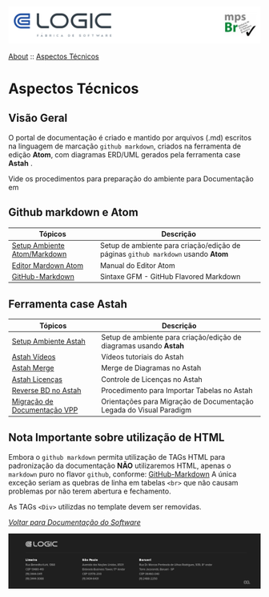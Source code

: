 ![Cabecalho](../../Index-Anexos/Cabecalho.png)

[About](../About.md) :: [Aspectos Técnicos](Aspectos-Tecnicos.md)

# Aspectos Técnicos

## Visão Geral

O portal de documentação é criado e mantido por arquivos (.md) escritos na linguagem de marcação `github markdown`, criados na ferramenta de edição **Atom**, com diagramas ERD/UML gerados pela ferramenta case **Astah** .

Vide os procedimentos para preparação do ambiente para Documentação em


## Github markdown e Atom

| Tópicos                                                                    | Descrição                                                                          |
|----------------------------------------------------------------------------|------------------------------------------------------------------------------------|
| [Setup Ambiente Atom/Markdown](Setup-Ambiente-Atom/Setup-Ambiente-Atom.md) | Setup de ambiente para criação/edição de páginas `github markdown` usando **Atom** |
| [Editor Mardown Atom](http://flight-manual.atom.io/)                                        | Manual do Editor Atom  |
| [GitHub-Markdown](Markdown-CheatSheet/Markdown-CheatSheet.md)              | Sintaxe GFM - GitHub Flavored Markdown                                             |

## Ferramenta case Astah

| Tópicos                                                        | Descrição                                                           |
|----------------------------------------------------------------|---------------------------------------------------------------------|
| [Setup Ambiente Astah](Setup-Ambiente-Astah/Setup-Ambiente-Astah.md) | Setup de ambiente para criação/edição de diagramas usando **Astah** |
| [Astah Vídeos](http://astah.net/videos)                        | Vídeos tutoriais do Astah                                           |
| [Astah Merge](Astah/Merge.md)                                  | Merge de Diagramas no Astah                                         |
| [Astah Licenças](Astah/Licencas.md)                            | Controle de Licenças no Astah                                       |
| [Reverse BD no Astah](Reverse-DB-Astah/Reverse-DB-Astah.md)    | Procedimento para Importar Tabelas no Astah                         |
| [Migração de Documentação VPP](Migracao-VPP/Migracao-VPP.md)   | Orientações para Migração de Documentação Legada do Visual Paradigm |


## Nota Importante sobre utilização de HTML

Embora o `github markdown` permita utilização de TAGs HTML para padronização da documentação **NÃO** utilizaremos HTML, apenas o `markdown` puro no flavor `github`, conforme: [GitHub-Markdown](Markdown-CheatSheet/Markdown-CheatSheet.md)
A única exceção seriam as quebras de linha em tabelas `<br>` que não causam problemas por não terem abertura e fechamento.

As TAGs `<Div>` utilizdas no template devem ser removidas.

_[Voltar para Documentação do Software](../../Index.md)_


![Rodape](../../Index-Anexos/Rodape.png)
